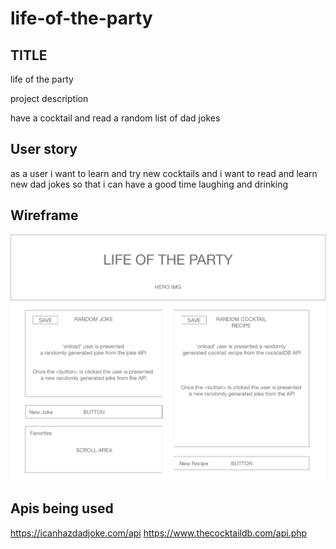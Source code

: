 # life-of-the-party

## TITLE

life of the party

project description

have a cocktail and read a random list of dad jokes


## User story

as a user
i want to learn and try new cocktails
and i want to read and learn new dad jokes 
so that i can have a good time laughing and drinking

## Wireframe

![the wireframe for the project](https://github.com/ScottLRay/life-of-the-party/blob/main/assest/img/Cocktail%20Gen.jpg)



## Apis being used

https://icanhazdadjoke.com/api
https://www.thecocktaildb.com/api.php
